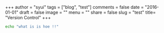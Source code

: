 +++
author = "syui"
tags = ["blog", "test"]
comments = false
date = "2016-01-01"
draft = false
image = ""
menu = ""
share = false
slug = "test"
title= "Version Control"
+++

```bash
echo "what is is hoe !!"
```
